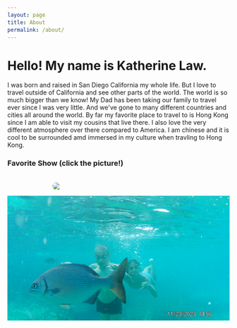```yaml
---
layout: page
title: About
permalink: /about/
---
```

# Hello! My name is Katherine Law.
I was born and raised in San Diego California my whole life. But I love to travel outside of California and see other parts of the world. The world is so much bigger than we know! My Dad has been taking our family to travel ever since I was very little. And we've gone to many different countries and cities all around the world. By far my favorite place to travel to is Hong Kong since I am able to visit my cousins that live there. I also love the very different atmosphere over there compared to America. I am chinese and it is cool to be surrounded amd immersed in my culture when travling to Hong Kong. 

<h3>Favorite Show (click the picture!)</h3>    
<!-- Link to the favorite show -->
<a href="https://youtu.be/W_YOJWZIjxo?si=V2gletV7f56w0xDB" style="text-decoration: none;">
  <img src="https://i.imgur.com/aGrfy8x.png" style="width: 300px; height: auto; border-radius: 10px; display: block; margin: 0 auto;">
</a>

![alt text](../images/notebooks/foundation/b92f4d7b53d4f302ad0b15f38054f0a2.JPG)

